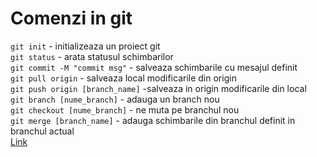 # Comenzi in git
`git init` - initializeaza un proiect git   
`git status` - arata statusul schimbarilor  
`git commit -M "commit msg"` - salveaza schimbarile cu mesajul definit  
`git pull origin` - salveaza local modificarile din origin  
`git push origin [branch_name]` -salveaza in origin modificarile din local  
`git branch [nume_branch]` - adauga un branch nou  
`git checkout [nume_branch]` - ne muta pe branchul nou  
`git merge [branch_name]` - adauga schimbarile din branchul definit in branchul actual  
[Link](https://cr-n.github.io/site-web-html-css/contact.html)